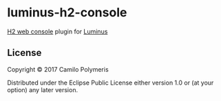 # luminus-h2-console

[H2 web console](http://www.h2database.com/html/quickstart.html#h2_console) plugin for 
[Luminus](http://www.luminusweb.net/)

## License

Copyright © 2017 Camilo Polymeris

Distributed under the Eclipse Public License either version 1.0 or (at
your option) any later version.
